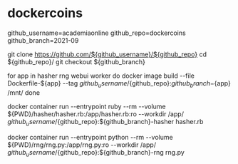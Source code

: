# dockercoins
github_username=academiaonline
github_repo=dockercoins
github_branch=2021-09

git clone https://github.com/${github_username}/${github_repo}
cd ${github_repo}/
git checkout ${github_branch}

for app in hasher rng webui worker
do
  docker image build --file Dockerfile-${app} --tag ${github_username}/${github_repo}:${github_branch}-${app} /mnt/
done

docker container run --entrypoint ruby --rm --volume ${PWD}/hasher/hasher.rb:/app/hasher.rb:ro --workdir /app/ ${github_username}/${github_repo}:${github_branch}-hasher hasher.rb

docker container run --entrypoint python --rm --volume ${PWD}/rng/rng.py:/app/rng.py:ro --workdir /app/ ${github_username}/${github_repo}:${github_branch}-rng rng.py



